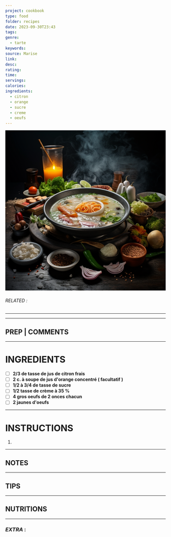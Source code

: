 ```yaml
---
project: cookbook
type: food
folder: recipes
date: 2023-09-30T23:43
tags: 
genre:
  - tarte
keywords: 
source: Marise
link: 
desc: 
rating: 
time: 
servings: 
calories: 
ingredients:
  - citron
  - orange
  - sucre
  - creme
  - oeufs
---
```


![IMAGE](_default.png)

###### *RELATED* : 
---


---
## PREP | COMMENTS



---
# INGREDIENTS

- [ ] **2/3 de tasse de jus de citron frais**
- [ ] **2 c. à soupe de jus d'orange concentré ( facultatif )**
- [ ] **1/2 à 3/4 de tasse de sucre**
- [ ] **1/2 tasse de crème à 35 %**
- [ ] **4 gros oeufs de 2 onces chacun**
- [ ] **2 jaunes d'oeufs**

---
# INSTRUCTIONS

1. 

---
## NOTES



---
## TIPS



---
## NUTRITIONS



---
### *EXTRA* :



